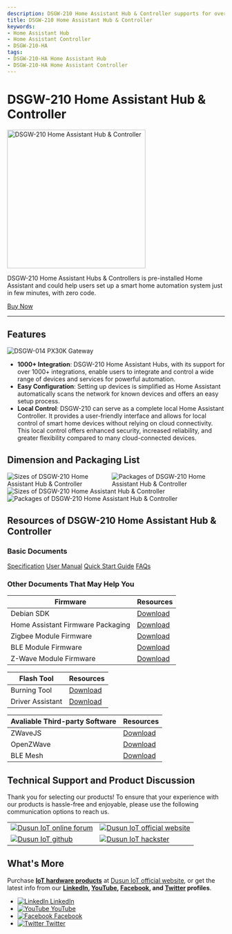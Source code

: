 ```yaml
---
description: DSGW-210 Home Assistant Hub & Controller supports for over 1000+ device and service integrations, and can be used as a local hub controller. Its operation is simplified by just automatically scanning the network for known devices and offers an easy setup process.
title: DSGW-210 Home Assistant Hub & Controller  
keywords:
- Home Assistant Hub
- Home Assistant Controller
- DSGW-210-HA
tags:
- DSGW-210-HA Home Assistant Hub
- DSGW-210-HA Home Assistant Controller
---
```

<link rel='stylesheet'  href='../../../src/css/custom.css' />

# DSGW-210 Home Assistant Hub & Controller  

<div style={{ display: 'flex', justifyContent: 'center' }}>
  <img src="https://www.dusuniot.com/wp-content/uploads/2023/07/DSGW-210-F-1.jpg.webp" alt="DSGW-210 Home Assistant Hub & Controller" width="320" height="320" style={{ marginBottom: '20px' }} />
</div>

DSGW-210 Home Assistant Hubs & Controllers is pre-installed Home Assistant and could help users set up a smart home automation system just in few minutes, with zero code. 

<div style={{ display: 'flex', justifyContent: 'center' }}>
  <a href="https://www.dusuniot.com/product/dsgw-210-home-assistant-zigbee-gateway/" style={{ display: 'inline-block', backgroundColor: '#F6940B', color: '#ffffff', padding: '10px 20px', textDecoration: 'none', borderRadius: '4px' }}>Buy Now</a>
</div>

***

## Features  

<div style={{ textAlign: 'center' }}>
    <img src="https://www.dusuniot.com/wp-content/uploads/2023/10/dsgw-210-home-assistant-hub-controller.jpg" alt="DSGW-014 PX30K Gateway" />
</div>

- **1000+ Integration**: DSGW-210 Home Assistant Hubs, with its support for over 1000+ integrations, enable users to integrate and control a wide range of devices and services for powerful automation.
- **Easy Configuration**: Setting up devices is simplified as Home Assistant automatically scans the network for known devices and offers an easy setup process.  
- **Local Control**: DSGW-210 can serve as a complete local Home Assistant Controller. It provides a user-friendly interface and allows for local control of smart home devices without relying on cloud connectivity. This local control offers enhanced security, increased reliability, and greater flexibility compared to many cloud-connected devices.   

## Dimension and Packaging List  
<div style="display: flex; justify-content: center;">
  <img src="https://www.dusuniot.com/wp-content/uploads/2022/07/dsgw-210-Dimension-1024x429.png.webp" alt="Sizes of DSGW-210 Home Assistant Hub & Controller" style={{ maxWidth: '50%', height: 'auto', marginRight: '10px' }} />
  <img src="https://www.dusuniot.com/wp-content/uploads/2023/03/Package-List.jpg.webp" alt="Packages of DSGW-210 Home Assistant Hub & Controller" style={{ maxWidth: '50%', height: 'auto', marginLeft: '10px' }} />
</div>

<div style={{ display: 'flex', justifyContent: 'center' }}>
  <img src="https://www.dusuniot.com/wp-content/uploads/2022/07/dsgw-210-Dimension-1024x429.png.webp" alt="Sizes of DSGW-210 Home Assistant Hub & Controller" style={{ maxWidth: '50%', height: 'auto', marginRight: '10px' }} />
  <img src="https://www.dusuniot.com/wp-content/uploads/2023/03/Package-List.jpg.webp" alt="Packages of DSGW-210 Home Assistant Hub & Controller" style={{ maxWidth: '50%', height: 'auto', marginLeft: '10px' }} />
</div>

## Resources of DSGW-210 Home Assistant Hub & Controller  
### Basic Documents  

<div class="custom-links">
  <a href="https://wiki.dusuniot.com/iot_gateway_with_applications/dsgw-210-rk3328-home-assistant-gateway/specification">Specification</a>
  <a href="https://wiki.dusuniot.com/iot_gateway_with_applications/dsgw-210-rk3328-home-assistant-gateway/user-manual">User Manual</a>
  <a href="https://wiki.dusuniot.com/iot_gateway_with_applications/dsgw-210-rk3328-home-assistant-gateway/quick-start-guide">Quick Start Guide</a>
  <a href="https://wiki.dusuniot.com/iot_gateway_with_applications/dsgw-210-rk3328-home-assistant-gateway/faqs">FAQs</a> 
</div>

### Other Documents That May Help You  

| Firmware | Resources |
|-----|-----|
| Debian SDK | [Download](https://drive.google.com/file/d/1i_vDZ-LLWvsb8IMXVAE1BYTFEv45zVBv/view) |
| Home Assistant Firmware Packaging | [Download](https://drive.google.com/file/d/120EuYzV5KRkGzUSaiy6nyKQRkC7vbRSS/view) |
| Zigbee Module Firmware | [Download](https://drive.google.com/file/d/1lmIFIYppSJ8uiRqA888cGk-qe9TmoZ2E/view) |
| BLE Module Firmware | [Download](https://drive.google.com/file/d/1JiRo2E_f69qSJYt5pVg2wmm3R0pCgBEp/view) |
| Z-Wave Module Firmware | [Download](https://drive.google.com/file/d/1pgRD1HGzs7i4HddnRKersce7xTfSrBY_/view) |
 
| Flash Tool | Resources |
|-----|-----|
| Burning Tool | [Download](https://drive.google.com/file/d/1CYM9ey8GB-ZnZ-rpbUxq7TCjShNKgawO/view) |
| Driver Assistant | [Download](https://drive.google.com/file/d/1CH0o4f-HvvJwYiH-Ub2Da42_sEMWCasm/view) |

| Avaliable Third-party Software | Resources |
|-----|-----|
| ZWaveJS | [Download](https://drive.google.com/file/d/159EgS0lq78NnbQwnS400cyCKoQrofbGk/view) |
| OpenZWave | [Download](https://drive.google.com/file/d/1qD8t4uYPQ3-wVSHexO_gPP2ym0ecmEgU/view) |
| BLE Mesh | [Download](https://drive.google.com/file/d/1E2yj3nAXX-UQE3a7SHAYkAD2H-Gk8114/view) |

## Technical Support and Product Discussion

Thank you for selecting our products! To ensure that your experience with our products is hassle-free and enjoyable, please use the following communication options to reach us.   

<table>
  <tr>
    <td>
      <a href="https://community.dusuniot.com/"><img src="https://www.dusuniot.com/wp-content/uploads/2023/10/dusun-iot-online-forum.png" alt="Dusun IoT online forum" style={{ maxWidth: '100%', height: 'auto' }}/></a>
    </td>
    <td>
      <a href="https://www.dusuniot.com/"><img src="https://www.dusuniot.com/wp-content/uploads/2023/10/dusun-iot-official-website.png" alt="Dusun IoT official website" style={{ maxWidth: '100%', height: 'auto' }}/></a>
    </td>
  </tr>
  <tr>
    <td>
      <a href="https://github.com/dusun001/wiki"><img src="https://www.dusuniot.com/wp-content/uploads/2023/10/dusun-iot-github.png" alt="Dusun IoT github" style={{ maxWidth: '100%', height: 'auto' }}/></a>
    </td>
    <td>
      <a href="https://www.hackster.io/dusun-iot/"><img src="https://www.dusuniot.com/wp-content/uploads/2023/10/dusun-iot-hackster.png" alt="Dusun IoT hackster" style={{ maxWidth: '100%', height: 'auto' }}/></a>
    </td>
  </tr>
</table>

## What's More
Purchase **[IoT hardware products](https://www.dusuniot.com/shop/)** at [Dusun IoT official website](https://www.dusuniot.com/), or get the latest info from our **[LinkedIn](https://www.linkedin.com/company/dusun-electron-ltd/), [YouTube](https://www.youtube.com/channel/UCyb4PpqVgvKgC9KpkByZaaQ), [Facebook](https://www.facebook.com/DUSUN-IoT-101398069457701), and [Twitter](https://twitter.com/Dusunelectron) profiles**. 

<ul class="social-media-list">
  <li class="social-media-list-item">
    <a href="https://www.linkedin.com/company/dusun-electron-ltd/">
      <img src="https://www.dusuniot.com/wp-content/uploads/2023/10/dusun-iot-linkedin.png" alt="LinkedIn"/>
      LinkedIn
    </a>
  </li>
  <li class="social-media-list-item">
    <a href="https://www.youtube.com/channel/UCyb4PpqVgvKgC9KpkByZaaQ">
      <img src="https://www.dusuniot.com/wp-content/uploads/2023/10/dusun-iot-youtube.png" alt="YouTube"/>
      YouTube
    </a>
  </li>
  <li class="social-media-list-item">
    <a href="https://www.facebook.com/DUSUN-IoT-101398069457701">
      <img src="https://www.dusuniot.com/wp-content/uploads/2023/10/dusun-iot-facebook.png" alt="Facebook"/>
      Facebook
    </a>
  </li>
  <li class="social-media-list-item">
    <a href="https://twitter.com/Dusunelectron">
      <img src="https://www.dusuniot.com/wp-content/uploads/2023/10/dusun-iot-twitter.png" alt="Twitter"/>
      Twitter
    </a>
  </li>
</ul>